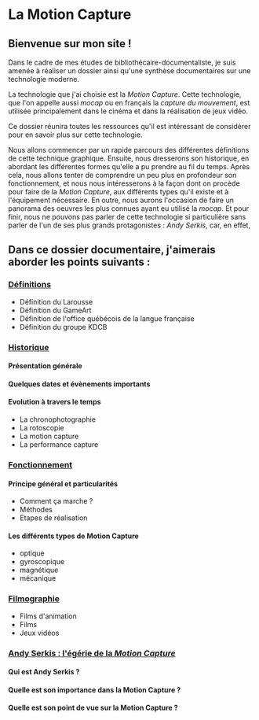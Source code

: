 


# La Motion Capture

## Bienvenue sur mon site !

Dans le cadre de mes études de bibliothécaire-documentaliste, je suis amenée à réaliser un dossier ainsi qu'une synthèse documentaires sur une technologie moderne.

La technologie que j'ai choisie est la _Motion Capture_. Cette technologie, que l'on appelle aussi _mocap_ ou en français la _capture du mouvement_, est utilisée principalement dans le cinéma et dans la réalisation de jeux vidéo.

Ce dossier réunira toutes les ressources qu'il est intéressant de considérer pour en savoir plus sur cette technologie. 

Nous allons commencer par un rapide parcours des différentes définitions de cette technique graphique. Ensuite, nous dresserons son historique, en abordant les différentes formes qu'elle a pu prendre au fil du temps. Après cela, nous allons tenter de comprendre un peu plus en profondeur son fonctionnement, et nous nous intéresserons à la façon dont on procède pour faire de la _Motion Capture_, aux différents types qu'il existe et à l'équipement nécessaire. En outre, nous aurons l'occasion de faire un panorama des oeuvres les plus connues ayant eu utilisé la _mocap_. Et pour finir, nous ne pouvons pas parler de cette technologie si particulière sans parler de l'un de ses plus grands protagonistes : _Andy Serkis_, car, en effet, 

## Dans ce dossier documentaire, j'aimerais aborder les points suivants :

### [Définitions](definitions.md)
- Définition du Larousse
- Définition du GameArt
- Définition de l'office québécois de la langue française
- Définition du groupe KDCB

### [Historique](histoire.md)
#### Présentation générale
#### Quelques dates et évènements importants
#### Evolution à travers le temps
- La chronophotographie
- La rotoscopie
- La motion capture
- La performance capture

### [Fonctionnement](fonctionnement.md)
#### Principe général et particularités
- Comment ça marche ?
- Méthodes
- Etapes de réalisation

#### Les différents types de Motion Capture
- optique
- gyroscopique
- magnétique
- mécanique

### [Filmographie](filmsjeuxvideo.md)
- Films d'animation
- Films 
- Jeux vidéos

### [Andy Serkis : l'égérie de la *Motion Capture*](andyserkis.md)
#### Qui est Andy Serkis ?
#### Quelle est son importance dans la Motion Capture ?
#### Quelle est son point de vue sur la Motion Capture ?
